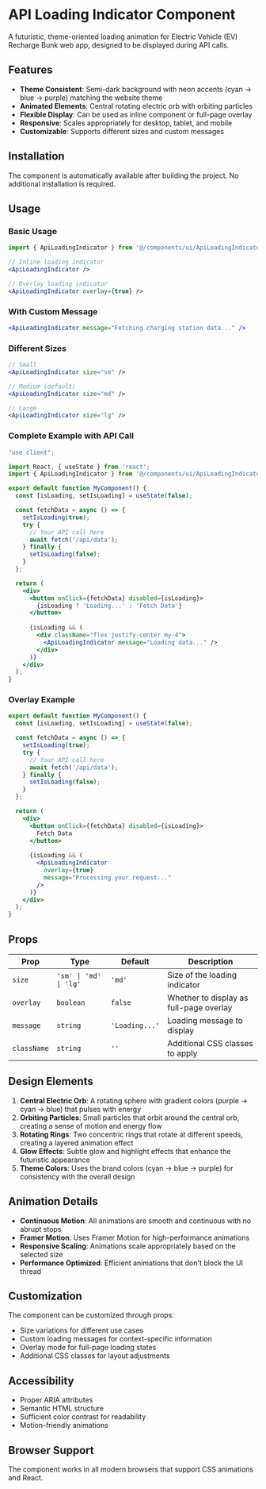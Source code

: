 # API Loading Indicator Component

A futuristic, theme-oriented loading animation for Electric Vehicle (EV) Recharge Bunk web app, designed to be displayed during API calls.

## Features

- **Theme Consistent**: Semi-dark background with neon accents (cyan → blue → purple) matching the website theme
- **Animated Elements**: Central rotating electric orb with orbiting particles
- **Flexible Display**: Can be used as inline component or full-page overlay
- **Responsive**: Scales appropriately for desktop, tablet, and mobile
- **Customizable**: Supports different sizes and custom messages

## Installation

The component is automatically available after building the project. No additional installation is required.

## Usage

### Basic Usage

```jsx
import { ApiLoadingIndicator } from '@/components/ui/ApiLoadingIndicator';

// Inline loading indicator
<ApiLoadingIndicator />

// Overlay loading indicator
<ApiLoadingIndicator overlay={true} />
```

### With Custom Message

```jsx
<ApiLoadingIndicator message="Fetching charging station data..." />
```

### Different Sizes

```jsx
// Small
<ApiLoadingIndicator size="sm" />

// Medium (default)
<ApiLoadingIndicator size="md" />

// Large
<ApiLoadingIndicator size="lg" />
```

### Complete Example with API Call

```jsx
"use client";

import React, { useState } from 'react';
import { ApiLoadingIndicator } from '@/components/ui/ApiLoadingIndicator';

export default function MyComponent() {
  const [isLoading, setIsLoading] = useState(false);

  const fetchData = async () => {
    setIsLoading(true);
    try {
      // Your API call here
      await fetch('/api/data');
    } finally {
      setIsLoading(false);
    }
  };

  return (
    <div>
      <button onClick={fetchData} disabled={isLoading}>
        {isLoading ? 'Loading...' : 'Fetch Data'}
      </button>
      
      {isLoading && (
        <div className="flex justify-center my-4">
          <ApiLoadingIndicator message="Loading data..." />
        </div>
      )}
    </div>
  );
}
```

### Overlay Example

```jsx
export default function MyComponent() {
  const [isLoading, setIsLoading] = useState(false);

  const fetchData = async () => {
    setIsLoading(true);
    try {
      // Your API call here
      await fetch('/api/data');
    } finally {
      setIsLoading(false);
    }
  };

  return (
    <div>
      <button onClick={fetchData} disabled={isLoading}>
        Fetch Data
      </button>
      
      {isLoading && (
        <ApiLoadingIndicator 
          overlay={true} 
          message="Processing your request..." 
        />
      )}
    </div>
  );
}
```

## Props

| Prop | Type | Default | Description |
|------|------|---------|-------------|
| `size` | `'sm' \| 'md' \| 'lg'` | `'md'` | Size of the loading indicator |
| `overlay` | `boolean` | `false` | Whether to display as full-page overlay |
| `message` | `string` | `'Loading...'` | Loading message to display |
| `className` | `string` | `''` | Additional CSS classes to apply |

## Design Elements

1. **Central Electric Orb**: A rotating sphere with gradient colors (purple → cyan → blue) that pulses with energy
2. **Orbiting Particles**: Small particles that orbit around the central orb, creating a sense of motion and energy flow
3. **Rotating Rings**: Two concentric rings that rotate at different speeds, creating a layered animation effect
4. **Glow Effects**: Subtle glow and highlight effects that enhance the futuristic appearance
5. **Theme Colors**: Uses the brand colors (cyan → blue → purple) for consistency with the overall design

## Animation Details

- **Continuous Motion**: All animations are smooth and continuous with no abrupt stops
- **Framer Motion**: Uses Framer Motion for high-performance animations
- **Responsive Scaling**: Animations scale appropriately based on the selected size
- **Performance Optimized**: Efficient animations that don't block the UI thread

## Customization

The component can be customized through props:
- Size variations for different use cases
- Custom loading messages for context-specific information
- Overlay mode for full-page loading states
- Additional CSS classes for layout adjustments

## Accessibility

- Proper ARIA attributes
- Semantic HTML structure
- Sufficient color contrast for readability
- Motion-friendly animations

## Browser Support

The component works in all modern browsers that support CSS animations and React.
